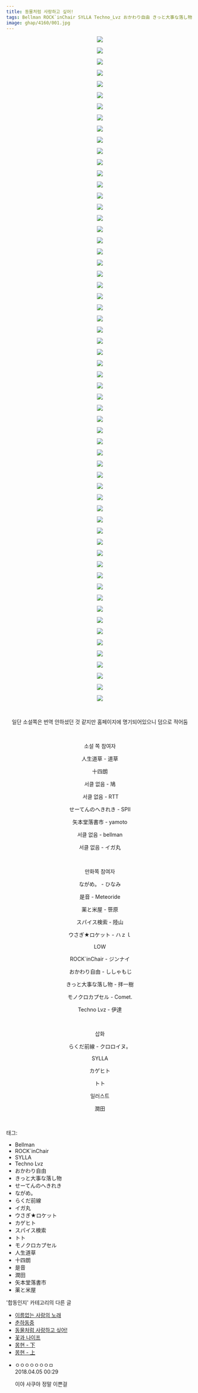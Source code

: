 ```yaml
---
title: 동물처럼 사랑하고 싶어!
tags: Bellman ROCK`inChair SYLLA Techno_Lvz おかわり自由 きっと大事な落し物 せーてんのへきれき ながめ。 らくだ前線 イガ丸 ウさぎ★ロケット カゲヒト スパイス検索 トト モノクロカプセル 人生道草 十四朗 是音 潤田 矢本堂落書市 薬と米屋 합동인지
image: ghap/4160/001.jpg
---
```

<div class="article">
<p style="text-align: center; clear: none; float: none;"><img src="{{ site.nasurl }}/ghap/4160/001.jpg"/></p>
<p style="text-align: center; clear: none; float: none;"><img src="{{ site.nasurl }}/ghap/4160/002.jpg"/></p>
<p style="text-align: center; clear: none; float: none;"><img src="{{ site.nasurl }}/ghap/4160/003.jpg"/></p>
<p style="text-align: center; clear: none; float: none;"><img src="{{ site.nasurl }}/ghap/4160/004.jpg"/></p>
<p style="text-align: center; clear: none; float: none;"><img src="{{ site.nasurl }}/ghap/4160/005.jpg"/></p>
<p style="text-align: center; clear: none; float: none;"><img src="{{ site.nasurl }}/ghap/4160/006.jpg"/></p>
<p style="text-align: center; clear: none; float: none;"><img src="{{ site.nasurl }}/ghap/4160/007.jpg"/></p>
<p style="text-align: center; clear: none; float: none;"><img src="{{ site.nasurl }}/ghap/4160/008.jpg"/></p>
<p style="text-align: center; clear: none; float: none;"><img src="{{ site.nasurl }}/ghap/4160/009.jpg"/></p>
<p style="text-align: center; clear: none; float: none;"><img src="{{ site.nasurl }}/ghap/4160/010.jpg"/></p>
<p style="text-align: center; clear: none; float: none;"><img src="{{ site.nasurl }}/ghap/4160/011.jpg"/></p>
<p style="text-align: center; clear: none; float: none;"><img src="{{ site.nasurl }}/ghap/4160/012.jpg"/></p>
<p style="text-align: center; clear: none; float: none;"><img src="{{ site.nasurl }}/ghap/4160/013.jpg"/></p>
<p style="text-align: center; clear: none; float: none;"><img src="{{ site.nasurl }}/ghap/4160/014.jpg"/></p>
<p style="text-align: center; clear: none; float: none;"><img src="{{ site.nasurl }}/ghap/4160/015.jpg"/></p>
<p style="text-align: center; clear: none; float: none;"><img src="{{ site.nasurl }}/ghap/4160/016.jpg"/></p>
<p style="text-align: center; clear: none; float: none;"><img src="{{ site.nasurl }}/ghap/4160/017.jpg"/></p>
<p style="text-align: center; clear: none; float: none;"><img src="{{ site.nasurl }}/ghap/4160/018.jpg"/></p>
<p style="text-align: center; clear: none; float: none;"><img src="{{ site.nasurl }}/ghap/4160/019.jpg"/></p>
<p style="text-align: center; clear: none; float: none;"><img src="{{ site.nasurl }}/ghap/4160/020.jpg"/></p>
<p style="text-align: center; clear: none; float: none;"><img src="{{ site.nasurl }}/ghap/4160/021.jpg"/></p>
<p style="text-align: center; clear: none; float: none;"><img src="{{ site.nasurl }}/ghap/4160/022.jpg"/></p>
<p style="text-align: center; clear: none; float: none;"><img src="{{ site.nasurl }}/ghap/4160/023.jpg"/></p>
<p style="text-align: center; clear: none; float: none;"><img src="{{ site.nasurl }}/ghap/4160/024.jpg"/></p>
<p style="text-align: center; clear: none; float: none;"><img src="{{ site.nasurl }}/ghap/4160/025.jpg"/></p>
<p style="text-align: center; clear: none; float: none;"><img src="{{ site.nasurl }}/ghap/4160/026.jpg"/></p>
<p style="text-align: center; clear: none; float: none;"><img src="{{ site.nasurl }}/ghap/4160/027.jpg"/></p>
<p style="text-align: center; clear: none; float: none;"><img src="{{ site.nasurl }}/ghap/4160/028.jpg"/></p>
<p style="text-align: center; clear: none; float: none;"><img src="{{ site.nasurl }}/ghap/4160/029.jpg"/></p>
<p style="text-align: center; clear: none; float: none;"><img src="{{ site.nasurl }}/ghap/4160/030.jpg"/></p>
<p style="text-align: center; clear: none; float: none;"><img src="{{ site.nasurl }}/ghap/4160/031.jpg"/></p>
<p style="text-align: center; clear: none; float: none;"><img src="{{ site.nasurl }}/ghap/4160/032.jpg"/></p>
<p style="text-align: center; clear: none; float: none;"><img src="{{ site.nasurl }}/ghap/4160/033.jpg"/></p>
<p style="text-align: center; clear: none; float: none;"><img src="{{ site.nasurl }}/ghap/4160/034.jpg"/></p>
<p style="text-align: center; clear: none; float: none;"><img src="{{ site.nasurl }}/ghap/4160/035.jpg"/></p>
<p style="text-align: center; clear: none; float: none;"><img src="{{ site.nasurl }}/ghap/4160/036.jpg"/></p>
<p style="text-align: center; clear: none; float: none;"><img src="{{ site.nasurl }}/ghap/4160/037.jpg"/></p>
<p style="text-align: center; clear: none; float: none;"><img src="{{ site.nasurl }}/ghap/4160/038.jpg"/></p>
<p style="text-align: center; clear: none; float: none;"><img src="{{ site.nasurl }}/ghap/4160/039.jpg"/></p>
<p style="text-align: center; clear: none; float: none;"><img src="{{ site.nasurl }}/ghap/4160/040.jpg"/></p>
<p style="text-align: center; clear: none; float: none;"><img src="{{ site.nasurl }}/ghap/4160/041.jpg"/></p>
<p style="text-align: center; clear: none; float: none;"><img src="{{ site.nasurl }}/ghap/4160/042.jpg"/></p>
<p style="text-align: center; clear: none; float: none;"><img src="{{ site.nasurl }}/ghap/4160/043.jpg"/></p>
<p style="text-align: center; clear: none; float: none;"><img src="{{ site.nasurl }}/ghap/4160/044.jpg"/></p>
<p style="text-align: center; clear: none; float: none;"><img src="{{ site.nasurl }}/ghap/4160/045.jpg"/></p>
<p style="text-align: center; clear: none; float: none;"><img src="{{ site.nasurl }}/ghap/4160/046.jpg"/></p>
<p style="text-align: center; clear: none; float: none;"><img src="{{ site.nasurl }}/ghap/4160/047.jpg"/></p>
<p style="text-align: center; clear: none; float: none;"><img src="{{ site.nasurl }}/ghap/4160/048.jpg"/></p>
<p style="text-align: center; clear: none; float: none;"><img src="{{ site.nasurl }}/ghap/4160/049.jpg"/></p>
<p style="text-align: center; clear: none; float: none;"><img src="{{ site.nasurl }}/ghap/4160/050.jpg"/></p>
<p style="text-align: center; clear: none; float: none;"><img src="{{ site.nasurl }}/ghap/4160/051.jpg"/></p>
<p style="text-align: center; clear: none; float: none;"><img src="{{ site.nasurl }}/ghap/4160/052.jpg"/></p>
<p style="text-align: center; clear: none; float: none;"><img src="{{ site.nasurl }}/ghap/4160/053.jpg"/></p>
<p style="text-align: center; clear: none; float: none;"><img src="{{ site.nasurl }}/ghap/4160/054.jpg"/></p>
<p style="text-align: center; clear: none; float: none;"><img src="{{ site.nasurl }}/ghap/4160/055.jpg"/></p>
<p style="text-align: center; clear: none; float: none;"><img src="{{ site.nasurl }}/ghap/4160/056.jpg"/></p>
<p style="text-align: center; clear: none; float: none;"><img src="{{ site.nasurl }}/ghap/4160/057.jpg"/></p>
<p style="text-align: center; clear: none; float: none;"><img src="{{ site.nasurl }}/ghap/4160/058.jpg"/></p>
<p style="text-align: center; clear: none; float: none;"><img src="{{ site.nasurl }}/ghap/4160/059.jpg"/></p>
<p style="text-align: center; clear: none; float: none;"><img src="{{ site.nasurl }}/ghap/4160/060.jpg"/></p>
<p style="text-align: center; clear: none; float: none;"><br/></p>
<p style="text-align: center; clear: none; float: none;">일단 소설쪽은 번역 안하셨던 것 같지만 홈페이지에 명기되어있으니 덤으로 적어둠</p>
<p style="text-align: center; clear: none; float: none;"><br/></p>
<p style="text-align: center; clear: none; float: none;">소설 쪽 참여자</p>
<p style="text-align: center; clear: none; float: none;">人生道草 - 道草</p>
<p style="text-align: center; clear: none; float: none;">十四朗</p>
<p style="text-align: center; clear: none; float: none;">서클 없음 - 鳩</p>
<p style="text-align: center; clear: none; float: none;"> 서클 없음 - RTT</p>
<p style="text-align: center; clear: none; float: none;">せーてんのへきれき - SPII</p>
<p style="text-align: center; clear: none; float: none;">矢本堂落書市 - yamoto</p>
<p style="text-align: center; clear: none; float: none;">서클 없음 - bellman</p>
<p style="text-align: center; clear: none; float: none;">서클 없음 - イガ丸</p>
<p style="text-align: center; clear: none; float: none;"><br/></p>
<p style="text-align: center; clear: none; float: none;">만화쪽 참여자</p>
<p style="text-align: center; clear: none; float: none;">ながめ。 - ひなみ</p>
<p style="text-align: center; clear: none; float: none;">是音 - Meteoride</p>
<p style="text-align: center; clear: none; float: none;">薬と米屋 - 笹原</p>
<p style="text-align: center; clear: none; float: none;">スパイス検索 - 陸山</p>
<p style="text-align: center; clear: none; float: none;">ウさぎ★ロケット - ハｚｌ</p>
<p style="text-align: center; clear: none; float: none;">LOW</p>
<p style="text-align: center; clear: none; float: none;">ROCK`inChair - ジンナイ</p>
<p style="text-align: center; clear: none; float: none;"> おかわり自由 - ししゃもじ</p>
<p style="text-align: center; clear: none; float: none;">きっと大事な落し物 - 拝一樹</p>
<p style="text-align: center; clear: none; float: none;">モノクロカプセル - Comet.</p>
<p style="text-align: center; clear: none; float: none;">Techno Lvz - 伊達</p>
<p style="text-align: center; clear: none; float: none;"><br/></p>
<p style="text-align: center; clear: none; float: none;">삽화</p>
<p style="text-align: center; clear: none; float: none;">らくだ前線 - クロロイヌ。</p>
<p style="text-align: center; clear: none; float: none;">SYLLA</p>
<p style="text-align: center; clear: none; float: none;">カゲヒト</p>
<p style="text-align: center; clear: none; float: none;">トト</p>
<p style="text-align: center; clear: none; float: none;">일러스트</p>
<p style="text-align: center; clear: none; float: none;">潤田</p>
<p style="text-align: center; clear: none; float: none;"><br/></p>
</div><div class="tagTrail">
<p>태그: </p>
<ul>
<li>Bellman</li>
<li>ROCK`inChair</li>
<li>SYLLA</li>
<li>Techno Lvz</li>
<li>おかわり自由</li>
<li>きっと大事な落し物</li>
<li>せーてんのへきれき</li>
<li>ながめ。</li>
<li>らくだ前線</li>
<li>イガ丸</li>
<li>ウさぎ★ロケット</li>
<li>カゲヒト</li>
<li>スパイス検索</li>
<li>トト</li>
<li>モノクロカプセル</li>
<li>人生道草</li>
<li>十四朗</li>
<li>是音</li>
<li>潤田</li>
<li>矢本堂落書市</li>
<li>薬と米屋</li>
</ul>
</div><div class="another">
<p>'합동인지' 카테고리의 다른 글</p>
<ul>
<li><a href="/2018-02-06-ghap_4164">이름없는 사랑의 노래</a></li>
<li><a href="/2018-02-04-ghap_4162">춘하동중</a></li>
<li><a href="/2018-02-04-ghap_4160">동물처럼 사랑하고 싶어!</a></li>
<li><a href="/2018-01-05-ghap_4083">꽃과 나이프</a></li>
<li><a href="/2017-12-15-ghap_4037">몽현 - 下</a></li>
<li><a href="/2017-12-15-ghap_4036">몽현 - 上</a></li>
</ul>
</div><div class="cb_module cb_fluid">
<div class="cb_wrt cb_profile">
<div class="comment">
<ul>
<li class="cb_thumb_off" id="comment15233418">
<div class="cb_comment_area">
<div class="cb_info_area">
<div class="cb_section">
<span class="cb_nick_name">ㅇㅇㅇㅇㅇㅇㅇㅁ</span>
</div>
<div class="cb_section">
<span class="cb_date">2018.04.05 00:29 </span>
</div>
</div>
<div class="cb_dsc_comment">
<p class="cb_dsc">
											이야 사쿠야 정말 이쁜걸
										</p>
</div>
</div></li>
</ul>
</div>
</div><!-- commentList close -->
</div>